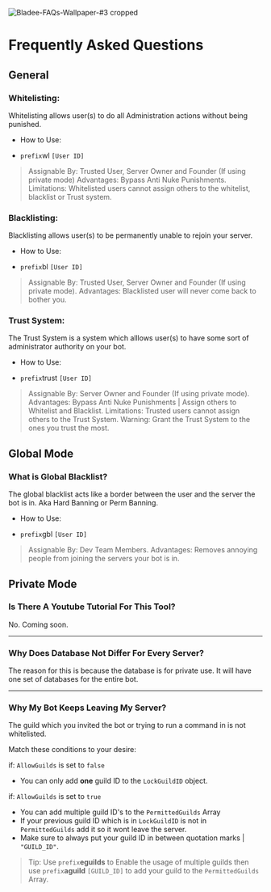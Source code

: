 ![Bladee-FAQs-Wallpaper-#3 cropped](https://user-images.githubusercontent.com/71920969/113476517-dcb60b80-9473-11eb-88ff-b4597c41bbf0.jpg)

# Frequently Asked Questions

## General

### Whitelisting:
Whitelisting allows user(s) to do all Administration actions without being punished.

- How to Use:
* `prefix`wl `[User ID]`

> Assignable By: Trusted User, Server Owner and Founder (If using private mode)
> Advantages: Bypass Anti Nuke Punishments.
> Limitations: Whitelisted users cannot assign others to the whitelist, blacklist or Trust system.

### Blacklisting:
Blacklisting allows user(s) to be permanently unable to rejoin your server.

- How to Use:
* `prefix`bl `[User ID]`

> Assignable By: Trusted User, Server Owner and Founder (If using private mode).
> Advantages: Blacklisted user will never come back to bother you.

### Trust System:
The Trust System is a system which alllows user(s) to have some sort of administrator authority on your bot.

- How to Use:
* `prefix`trust `[User ID]`

> Assignable By: Server Owner and Founder (If using private mode).
> Advantages: Bypass Anti Nuke Punishments | Assign others to Whitelist and Blacklist.
> Limitations: Trusted users cannot assign others to the Trust System.
> Warning: Grant the Trust System to the ones you trust the most.

## Global Mode

### What is Global Blacklist?
The global blacklist acts like a border between the user and the server the bot is in. Aka Hard Banning or Perm Banning.

- How to Use:
* `prefix`gbl `[User ID]`

> Assignable By: Dev Team Members.
> Advantages: Removes annoying people from joining the servers your bot is in.

## Private Mode

### Is There A Youtube Tutorial For This Tool?
No. Coming soon.

----------------

### Why Does Database Not Differ For Every Server?
The reason for this is because the database is for private use. It will have one set of databases for the entire bot.

----------------

### Why My Bot Keeps Leaving My Server?
The guild which you invited the bot or trying to run a command in is not whitelisted.

Match these conditions to your desire:

if: `AllowGuilds` is set to `false`

- You can only add **one** guild ID to the `LockGuildID` object.

if: `AllowGuilds` is set to `true`

- You can add multiple guild ID's to the `PermittedGuilds` Array
- If your previous guild ID which is in `LockGuildID` is not in `PermittedGuilds` add it so it wont leave the server.
- Make sure to always put your guild ID in between quotation marks | `"GUILD_ID"`.

> Tip: Use `prefix`**eguilds** to Enable the usage of multiple guilds then use `prefix`**aguild** `[GUILD_ID]` to add your guild to the `PermittedGuilds` Array.
